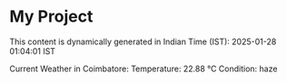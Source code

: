 # My Project

This content is dynamically generated in Indian Time (IST): 2025-01-28 01:04:01 IST


Current Weather in Coimbatore:
Temperature: 22.88 °C
Condition: haze

